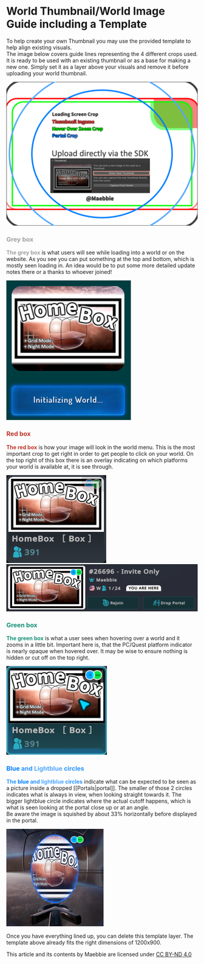 # World Thumbnail/World Image Guide including a Template

To help create your own Thumbnail you may use the provided template to help align existing visuals.  
The image below covers guide lines representing the 4 different crops used. It is ready to be used with an existing thumbnail or as a base for making a new one. Simply set it as a layer above your visuals and remove it before uploading your world thumbnail.

![World Thumbnail Template.png](https://github.com/Maebbie/Maebbie.github.io/blob/main/World-Thumbnail-Guide-VRChat/images/World%20Thumbnail%20Template.png)

### <span style="color: rgb(160, 160, 160);">Grey box</span>

<span style="color: rgb(160, 160, 160);">**The grey box** </span>is what users will see while loading into a world or on the website. As you see you can put something at the top and bottom, which is mostly seen loading in. An idea would be to put some more detailed update notes there or a thanks to whoever joined!

![Grey Rec Preview.png](https://github.com/Maebbie/Maebbie.github.io/blob/main/World-Thumbnail-Guide-VRChat/images/Grey%20Rec%20Preview.png)

### <span style="color: rgb(186, 55, 42);">Red box</span>

**<span style="color: rgb(186, 55, 42);">The red box</span>** is how your image will look in the world menu. This is the most important crop to get right in order to get people to click on your world. On the top right of this box there is an overlay indicating on which platforms your world is available at, it is see through.

![Red Rec Preview.png](https://github.com/Maebbie/Maebbie.github.io/blob/main/World-Thumbnail-Guide-VRChat/images/Red%20Rec%20Preview.png)
![Red Rec Preview2.png](https://github.com/Maebbie/Maebbie.github.io/blob/main/World-Thumbnail-Guide-VRChat/images/Red%20Rec%20Preview2.png)

### <span style="color: rgb(22, 145, 121);">Green box</span>

**<span style="color: rgb(22, 145, 121);">The green box</span>** is what a user sees when hovering over a world and it zooms in a little bit. Important here is, that the PC/Quest platform indicator is nearly opaque when hovered over. It may be wise to ensure nothing is hidden or cut off on the top right.

![Green Rec Preview.png](https://github.com/Maebbie/Maebbie.github.io/blob/main/World-Thumbnail-Guide-VRChat/images/Green%20Rec%20Preview.png)

### <span style="color: rgb(42, 148, 255);"><span style="color: rgb(0, 127, 255);">Blue</span> and <span style="color: rgb(84, 169, 255);">Lightblue</span> circles</span>

**<span style="color: rgb(42, 148, 255);">The <span style="color: rgb(0, 127, 255);">blue</span> and <span style="color: rgb(84, 169, 255);">lightblue</span> circles</span>** indicate what can be expected to be seen as a picture inside a dropped \[\[Portals|portal\]\]. The smaller of those 2 circles indicates what is always in view, when looking straight towards it. The bigger lightblue circle indicates where the actual cutoff happens, which is what is seen looking at the portal close up or at an angle.  
Be aware the image is squished by about 33% horizontally before displayed in the portal.

<img src="https://github.com/Maebbie/Maebbie.github.io/blob/main/World-Thumbnail-Guide-VRChat/images/Blue%20Circle%20Preview.jpg" width="256">

Once you have everything lined up, you can delete this template layer. The template above already fits the right dimensions of 1200x900.

This article and its contents by Maebbie are licensed under [CC BY-ND 4.0](https://creativecommons.org/licenses/by-nd/4.0/)

